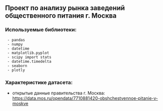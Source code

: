## Проект  по анализу рынка заведений общественного питания г. Москва

###  Используемые библиотеки:  

     - pandas 
     - numpy
     - datetime 
     - matplotlib.pyplot 
     - scipy import stats 
     - datetime.timedelta
     - seaborn 
     - plotly
    

     
  
###  Характеристике датасета:

  - открытые данные правительства г. Москва: https://data.mos.ru/opendata/7710881420-obshchestvennoe-pitanie-v-moskve
